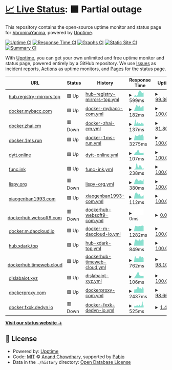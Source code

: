 # [📈 Live Status](https://registry-mirrors.top): <!--live status--> **🟧 Partial outage**

This repository contains the open-source uptime monitor and status page for [VoroninaYanina](https://registry-mirrors.top), powered by [Upptime](https://github.com/upptime/upptime).

[![Uptime CI](https://github.com/VoroninaYanina/upptime/workflows/Uptime%20CI/badge.svg)](https://github.com/VoroninaYanina/upptime/actions?query=workflow%3A%22Uptime+CI%22)
[![Response Time CI](https://github.com/VoroninaYanina/upptime/workflows/Response%20Time%20CI/badge.svg)](https://github.com/VoroninaYanina/upptime/actions?query=workflow%3A%22Response+Time+CI%22)
[![Graphs CI](https://github.com/VoroninaYanina/upptime/workflows/Graphs%20CI/badge.svg)](https://github.com/VoroninaYanina/upptime/actions?query=workflow%3A%22Graphs+CI%22)
[![Static Site CI](https://github.com/VoroninaYanina/upptime/workflows/Static%20Site%20CI/badge.svg)](https://github.com/VoroninaYanina/upptime/actions?query=workflow%3A%22Static+Site+CI%22)
[![Summary CI](https://github.com/VoroninaYanina/upptime/workflows/Summary%20CI/badge.svg)](https://github.com/VoroninaYanina/upptime/actions?query=workflow%3A%22Summary+CI%22)

With [Upptime](https://upptime.js.org), you can get your own unlimited and free uptime monitor and status page, powered entirely by a GitHub repository. We use [Issues](https://github.com/VoroninaYanina/upptime/issues) as incident reports, [Actions](https://github.com/VoroninaYanina/upptime/actions) as uptime monitors, and [Pages](https://registry-mirrors.top) for the status page.

<!--start: status pages-->
<!-- This summary is generated by Upptime (https://github.com/upptime/upptime) -->
<!-- Do not edit this manually, your changes will be overwritten -->
<!-- prettier-ignore -->
| URL | Status | History | Response Time | Uptime |
| --- | ------ | ------- | ------------- | ------ |
| <img alt="" src="https://icons.duckduckgo.com/ip3/hub.registry-mirrors.top.ico" height="13"> [hub.registry-mirrors.top](https://hub.registry-mirrors.top) | 🟩 Up | [hub-registry-mirrors-top.yml](https://github.com/VoroninaYanina/status/commits/HEAD/history/hub-registry-mirrors-top.yml) | <details><summary><img alt="Response time graph" src="./graphs/hub-registry-mirrors-top/response-time-week.png" height="20"> 599ms</summary><br><a href="https://registry-mirrors.top/history/hub-registry-mirrors-top"><img alt="Response time 450" src="https://img.shields.io/endpoint?url=https%3A%2F%2Fraw.githubusercontent.com%2FVoroninaYanina%2Fstatus%2FHEAD%2Fapi%2Fhub-registry-mirrors-top%2Fresponse-time.json"></a><br><a href="https://registry-mirrors.top/history/hub-registry-mirrors-top"><img alt="24-hour response time 714" src="https://img.shields.io/endpoint?url=https%3A%2F%2Fraw.githubusercontent.com%2FVoroninaYanina%2Fstatus%2FHEAD%2Fapi%2Fhub-registry-mirrors-top%2Fresponse-time-day.json"></a><br><a href="https://registry-mirrors.top/history/hub-registry-mirrors-top"><img alt="7-day response time 599" src="https://img.shields.io/endpoint?url=https%3A%2F%2Fraw.githubusercontent.com%2FVoroninaYanina%2Fstatus%2FHEAD%2Fapi%2Fhub-registry-mirrors-top%2Fresponse-time-week.json"></a><br><a href="https://registry-mirrors.top/history/hub-registry-mirrors-top"><img alt="30-day response time 450" src="https://img.shields.io/endpoint?url=https%3A%2F%2Fraw.githubusercontent.com%2FVoroninaYanina%2Fstatus%2FHEAD%2Fapi%2Fhub-registry-mirrors-top%2Fresponse-time-month.json"></a><br><a href="https://registry-mirrors.top/history/hub-registry-mirrors-top"><img alt="1-year response time 450" src="https://img.shields.io/endpoint?url=https%3A%2F%2Fraw.githubusercontent.com%2FVoroninaYanina%2Fstatus%2FHEAD%2Fapi%2Fhub-registry-mirrors-top%2Fresponse-time-year.json"></a></details> | <details><summary><a href="https://registry-mirrors.top/history/hub-registry-mirrors-top">99.36%</a></summary><a href="https://registry-mirrors.top/history/hub-registry-mirrors-top"><img alt="All-time uptime 99.71%" src="https://img.shields.io/endpoint?url=https%3A%2F%2Fraw.githubusercontent.com%2FVoroninaYanina%2Fstatus%2FHEAD%2Fapi%2Fhub-registry-mirrors-top%2Fuptime.json"></a><br><a href="https://registry-mirrors.top/history/hub-registry-mirrors-top"><img alt="24-hour uptime 100.00%" src="https://img.shields.io/endpoint?url=https%3A%2F%2Fraw.githubusercontent.com%2FVoroninaYanina%2Fstatus%2FHEAD%2Fapi%2Fhub-registry-mirrors-top%2Fuptime-day.json"></a><br><a href="https://registry-mirrors.top/history/hub-registry-mirrors-top"><img alt="7-day uptime 99.36%" src="https://img.shields.io/endpoint?url=https%3A%2F%2Fraw.githubusercontent.com%2FVoroninaYanina%2Fstatus%2FHEAD%2Fapi%2Fhub-registry-mirrors-top%2Fuptime-week.json"></a><br><a href="https://registry-mirrors.top/history/hub-registry-mirrors-top"><img alt="30-day uptime 99.71%" src="https://img.shields.io/endpoint?url=https%3A%2F%2Fraw.githubusercontent.com%2FVoroninaYanina%2Fstatus%2FHEAD%2Fapi%2Fhub-registry-mirrors-top%2Fuptime-month.json"></a><br><a href="https://registry-mirrors.top/history/hub-registry-mirrors-top"><img alt="1-year uptime 99.71%" src="https://img.shields.io/endpoint?url=https%3A%2F%2Fraw.githubusercontent.com%2FVoroninaYanina%2Fstatus%2FHEAD%2Fapi%2Fhub-registry-mirrors-top%2Fuptime-year.json"></a></details>
| <img alt="" src="https://icons.duckduckgo.com/ip3/docker.mybacc.com.ico" height="13"> [docker.mybacc.com](https://docker.mybacc.com) | 🟩 Up | [docker-mybacc-com.yml](https://github.com/VoroninaYanina/status/commits/HEAD/history/docker-mybacc-com.yml) | <details><summary><img alt="Response time graph" src="./graphs/docker-mybacc-com/response-time-week.png" height="20"> 182ms</summary><br><a href="https://registry-mirrors.top/history/docker-mybacc-com"><img alt="Response time 168" src="https://img.shields.io/endpoint?url=https%3A%2F%2Fraw.githubusercontent.com%2FVoroninaYanina%2Fstatus%2FHEAD%2Fapi%2Fdocker-mybacc-com%2Fresponse-time.json"></a><br><a href="https://registry-mirrors.top/history/docker-mybacc-com"><img alt="24-hour response time 157" src="https://img.shields.io/endpoint?url=https%3A%2F%2Fraw.githubusercontent.com%2FVoroninaYanina%2Fstatus%2FHEAD%2Fapi%2Fdocker-mybacc-com%2Fresponse-time-day.json"></a><br><a href="https://registry-mirrors.top/history/docker-mybacc-com"><img alt="7-day response time 182" src="https://img.shields.io/endpoint?url=https%3A%2F%2Fraw.githubusercontent.com%2FVoroninaYanina%2Fstatus%2FHEAD%2Fapi%2Fdocker-mybacc-com%2Fresponse-time-week.json"></a><br><a href="https://registry-mirrors.top/history/docker-mybacc-com"><img alt="30-day response time 168" src="https://img.shields.io/endpoint?url=https%3A%2F%2Fraw.githubusercontent.com%2FVoroninaYanina%2Fstatus%2FHEAD%2Fapi%2Fdocker-mybacc-com%2Fresponse-time-month.json"></a><br><a href="https://registry-mirrors.top/history/docker-mybacc-com"><img alt="1-year response time 168" src="https://img.shields.io/endpoint?url=https%3A%2F%2Fraw.githubusercontent.com%2FVoroninaYanina%2Fstatus%2FHEAD%2Fapi%2Fdocker-mybacc-com%2Fresponse-time-year.json"></a></details> | <details><summary><a href="https://registry-mirrors.top/history/docker-mybacc-com">100.00%</a></summary><a href="https://registry-mirrors.top/history/docker-mybacc-com"><img alt="All-time uptime 100.00%" src="https://img.shields.io/endpoint?url=https%3A%2F%2Fraw.githubusercontent.com%2FVoroninaYanina%2Fstatus%2FHEAD%2Fapi%2Fdocker-mybacc-com%2Fuptime.json"></a><br><a href="https://registry-mirrors.top/history/docker-mybacc-com"><img alt="24-hour uptime 100.00%" src="https://img.shields.io/endpoint?url=https%3A%2F%2Fraw.githubusercontent.com%2FVoroninaYanina%2Fstatus%2FHEAD%2Fapi%2Fdocker-mybacc-com%2Fuptime-day.json"></a><br><a href="https://registry-mirrors.top/history/docker-mybacc-com"><img alt="7-day uptime 100.00%" src="https://img.shields.io/endpoint?url=https%3A%2F%2Fraw.githubusercontent.com%2FVoroninaYanina%2Fstatus%2FHEAD%2Fapi%2Fdocker-mybacc-com%2Fuptime-week.json"></a><br><a href="https://registry-mirrors.top/history/docker-mybacc-com"><img alt="30-day uptime 100.00%" src="https://img.shields.io/endpoint?url=https%3A%2F%2Fraw.githubusercontent.com%2FVoroninaYanina%2Fstatus%2FHEAD%2Fapi%2Fdocker-mybacc-com%2Fuptime-month.json"></a><br><a href="https://registry-mirrors.top/history/docker-mybacc-com"><img alt="1-year uptime 100.00%" src="https://img.shields.io/endpoint?url=https%3A%2F%2Fraw.githubusercontent.com%2FVoroninaYanina%2Fstatus%2FHEAD%2Fapi%2Fdocker-mybacc-com%2Fuptime-year.json"></a></details>
| <img alt="" src="https://icons.duckduckgo.com/ip3/docker.zhai.cm.ico" height="13"> [docker.zhai.cm](https://docker.zhai.cm) | 🟥 Down | [docker-zhai-cm.yml](https://github.com/VoroninaYanina/status/commits/HEAD/history/docker-zhai-cm.yml) | <details><summary><img alt="Response time graph" src="./graphs/docker-zhai-cm/response-time-week.png" height="20"> 137ms</summary><br><a href="https://registry-mirrors.top/history/docker-zhai-cm"><img alt="Response time 149" src="https://img.shields.io/endpoint?url=https%3A%2F%2Fraw.githubusercontent.com%2FVoroninaYanina%2Fstatus%2FHEAD%2Fapi%2Fdocker-zhai-cm%2Fresponse-time.json"></a><br><a href="https://registry-mirrors.top/history/docker-zhai-cm"><img alt="24-hour response time 153" src="https://img.shields.io/endpoint?url=https%3A%2F%2Fraw.githubusercontent.com%2FVoroninaYanina%2Fstatus%2FHEAD%2Fapi%2Fdocker-zhai-cm%2Fresponse-time-day.json"></a><br><a href="https://registry-mirrors.top/history/docker-zhai-cm"><img alt="7-day response time 137" src="https://img.shields.io/endpoint?url=https%3A%2F%2Fraw.githubusercontent.com%2FVoroninaYanina%2Fstatus%2FHEAD%2Fapi%2Fdocker-zhai-cm%2Fresponse-time-week.json"></a><br><a href="https://registry-mirrors.top/history/docker-zhai-cm"><img alt="30-day response time 149" src="https://img.shields.io/endpoint?url=https%3A%2F%2Fraw.githubusercontent.com%2FVoroninaYanina%2Fstatus%2FHEAD%2Fapi%2Fdocker-zhai-cm%2Fresponse-time-month.json"></a><br><a href="https://registry-mirrors.top/history/docker-zhai-cm"><img alt="1-year response time 149" src="https://img.shields.io/endpoint?url=https%3A%2F%2Fraw.githubusercontent.com%2FVoroninaYanina%2Fstatus%2FHEAD%2Fapi%2Fdocker-zhai-cm%2Fresponse-time-year.json"></a></details> | <details><summary><a href="https://registry-mirrors.top/history/docker-zhai-cm">81.80%</a></summary><a href="https://registry-mirrors.top/history/docker-zhai-cm"><img alt="All-time uptime 70.25%" src="https://img.shields.io/endpoint?url=https%3A%2F%2Fraw.githubusercontent.com%2FVoroninaYanina%2Fstatus%2FHEAD%2Fapi%2Fdocker-zhai-cm%2Fuptime.json"></a><br><a href="https://registry-mirrors.top/history/docker-zhai-cm"><img alt="24-hour uptime 99.98%" src="https://img.shields.io/endpoint?url=https%3A%2F%2Fraw.githubusercontent.com%2FVoroninaYanina%2Fstatus%2FHEAD%2Fapi%2Fdocker-zhai-cm%2Fuptime-day.json"></a><br><a href="https://registry-mirrors.top/history/docker-zhai-cm"><img alt="7-day uptime 81.80%" src="https://img.shields.io/endpoint?url=https%3A%2F%2Fraw.githubusercontent.com%2FVoroninaYanina%2Fstatus%2FHEAD%2Fapi%2Fdocker-zhai-cm%2Fuptime-week.json"></a><br><a href="https://registry-mirrors.top/history/docker-zhai-cm"><img alt="30-day uptime 70.25%" src="https://img.shields.io/endpoint?url=https%3A%2F%2Fraw.githubusercontent.com%2FVoroninaYanina%2Fstatus%2FHEAD%2Fapi%2Fdocker-zhai-cm%2Fuptime-month.json"></a><br><a href="https://registry-mirrors.top/history/docker-zhai-cm"><img alt="1-year uptime 70.25%" src="https://img.shields.io/endpoint?url=https%3A%2F%2Fraw.githubusercontent.com%2FVoroninaYanina%2Fstatus%2FHEAD%2Fapi%2Fdocker-zhai-cm%2Fuptime-year.json"></a></details>
| <img alt="" src="https://icons.duckduckgo.com/ip3/docker.1ms.run.ico" height="13"> [docker.1ms.run](https://docker.1ms.run) | 🟩 Up | [docker-1ms-run.yml](https://github.com/VoroninaYanina/status/commits/HEAD/history/docker-1ms-run.yml) | <details><summary><img alt="Response time graph" src="./graphs/docker-1ms-run/response-time-week.png" height="20"> 3275ms</summary><br><a href="https://registry-mirrors.top/history/docker-1ms-run"><img alt="Response time 3299" src="https://img.shields.io/endpoint?url=https%3A%2F%2Fraw.githubusercontent.com%2FVoroninaYanina%2Fstatus%2FHEAD%2Fapi%2Fdocker-1ms-run%2Fresponse-time.json"></a><br><a href="https://registry-mirrors.top/history/docker-1ms-run"><img alt="24-hour response time 3114" src="https://img.shields.io/endpoint?url=https%3A%2F%2Fraw.githubusercontent.com%2FVoroninaYanina%2Fstatus%2FHEAD%2Fapi%2Fdocker-1ms-run%2Fresponse-time-day.json"></a><br><a href="https://registry-mirrors.top/history/docker-1ms-run"><img alt="7-day response time 3275" src="https://img.shields.io/endpoint?url=https%3A%2F%2Fraw.githubusercontent.com%2FVoroninaYanina%2Fstatus%2FHEAD%2Fapi%2Fdocker-1ms-run%2Fresponse-time-week.json"></a><br><a href="https://registry-mirrors.top/history/docker-1ms-run"><img alt="30-day response time 3299" src="https://img.shields.io/endpoint?url=https%3A%2F%2Fraw.githubusercontent.com%2FVoroninaYanina%2Fstatus%2FHEAD%2Fapi%2Fdocker-1ms-run%2Fresponse-time-month.json"></a><br><a href="https://registry-mirrors.top/history/docker-1ms-run"><img alt="1-year response time 3299" src="https://img.shields.io/endpoint?url=https%3A%2F%2Fraw.githubusercontent.com%2FVoroninaYanina%2Fstatus%2FHEAD%2Fapi%2Fdocker-1ms-run%2Fresponse-time-year.json"></a></details> | <details><summary><a href="https://registry-mirrors.top/history/docker-1ms-run">100.00%</a></summary><a href="https://registry-mirrors.top/history/docker-1ms-run"><img alt="All-time uptime 99.74%" src="https://img.shields.io/endpoint?url=https%3A%2F%2Fraw.githubusercontent.com%2FVoroninaYanina%2Fstatus%2FHEAD%2Fapi%2Fdocker-1ms-run%2Fuptime.json"></a><br><a href="https://registry-mirrors.top/history/docker-1ms-run"><img alt="24-hour uptime 100.00%" src="https://img.shields.io/endpoint?url=https%3A%2F%2Fraw.githubusercontent.com%2FVoroninaYanina%2Fstatus%2FHEAD%2Fapi%2Fdocker-1ms-run%2Fuptime-day.json"></a><br><a href="https://registry-mirrors.top/history/docker-1ms-run"><img alt="7-day uptime 100.00%" src="https://img.shields.io/endpoint?url=https%3A%2F%2Fraw.githubusercontent.com%2FVoroninaYanina%2Fstatus%2FHEAD%2Fapi%2Fdocker-1ms-run%2Fuptime-week.json"></a><br><a href="https://registry-mirrors.top/history/docker-1ms-run"><img alt="30-day uptime 99.74%" src="https://img.shields.io/endpoint?url=https%3A%2F%2Fraw.githubusercontent.com%2FVoroninaYanina%2Fstatus%2FHEAD%2Fapi%2Fdocker-1ms-run%2Fuptime-month.json"></a><br><a href="https://registry-mirrors.top/history/docker-1ms-run"><img alt="1-year uptime 99.74%" src="https://img.shields.io/endpoint?url=https%3A%2F%2Fraw.githubusercontent.com%2FVoroninaYanina%2Fstatus%2FHEAD%2Fapi%2Fdocker-1ms-run%2Fuptime-year.json"></a></details>
| <img alt="" src="https://icons.duckduckgo.com/ip3/dytt.online.ico" height="13"> [dytt.online](https://dytt.online) | 🟩 Up | [dytt-online.yml](https://github.com/VoroninaYanina/status/commits/HEAD/history/dytt-online.yml) | <details><summary><img alt="Response time graph" src="./graphs/dytt-online/response-time-week.png" height="20"> 107ms</summary><br><a href="https://registry-mirrors.top/history/dytt-online"><img alt="Response time 99" src="https://img.shields.io/endpoint?url=https%3A%2F%2Fraw.githubusercontent.com%2FVoroninaYanina%2Fstatus%2FHEAD%2Fapi%2Fdytt-online%2Fresponse-time.json"></a><br><a href="https://registry-mirrors.top/history/dytt-online"><img alt="24-hour response time 83" src="https://img.shields.io/endpoint?url=https%3A%2F%2Fraw.githubusercontent.com%2FVoroninaYanina%2Fstatus%2FHEAD%2Fapi%2Fdytt-online%2Fresponse-time-day.json"></a><br><a href="https://registry-mirrors.top/history/dytt-online"><img alt="7-day response time 107" src="https://img.shields.io/endpoint?url=https%3A%2F%2Fraw.githubusercontent.com%2FVoroninaYanina%2Fstatus%2FHEAD%2Fapi%2Fdytt-online%2Fresponse-time-week.json"></a><br><a href="https://registry-mirrors.top/history/dytt-online"><img alt="30-day response time 99" src="https://img.shields.io/endpoint?url=https%3A%2F%2Fraw.githubusercontent.com%2FVoroninaYanina%2Fstatus%2FHEAD%2Fapi%2Fdytt-online%2Fresponse-time-month.json"></a><br><a href="https://registry-mirrors.top/history/dytt-online"><img alt="1-year response time 99" src="https://img.shields.io/endpoint?url=https%3A%2F%2Fraw.githubusercontent.com%2FVoroninaYanina%2Fstatus%2FHEAD%2Fapi%2Fdytt-online%2Fresponse-time-year.json"></a></details> | <details><summary><a href="https://registry-mirrors.top/history/dytt-online">100.00%</a></summary><a href="https://registry-mirrors.top/history/dytt-online"><img alt="All-time uptime 100.00%" src="https://img.shields.io/endpoint?url=https%3A%2F%2Fraw.githubusercontent.com%2FVoroninaYanina%2Fstatus%2FHEAD%2Fapi%2Fdytt-online%2Fuptime.json"></a><br><a href="https://registry-mirrors.top/history/dytt-online"><img alt="24-hour uptime 100.00%" src="https://img.shields.io/endpoint?url=https%3A%2F%2Fraw.githubusercontent.com%2FVoroninaYanina%2Fstatus%2FHEAD%2Fapi%2Fdytt-online%2Fuptime-day.json"></a><br><a href="https://registry-mirrors.top/history/dytt-online"><img alt="7-day uptime 100.00%" src="https://img.shields.io/endpoint?url=https%3A%2F%2Fraw.githubusercontent.com%2FVoroninaYanina%2Fstatus%2FHEAD%2Fapi%2Fdytt-online%2Fuptime-week.json"></a><br><a href="https://registry-mirrors.top/history/dytt-online"><img alt="30-day uptime 100.00%" src="https://img.shields.io/endpoint?url=https%3A%2F%2Fraw.githubusercontent.com%2FVoroninaYanina%2Fstatus%2FHEAD%2Fapi%2Fdytt-online%2Fuptime-month.json"></a><br><a href="https://registry-mirrors.top/history/dytt-online"><img alt="1-year uptime 100.00%" src="https://img.shields.io/endpoint?url=https%3A%2F%2Fraw.githubusercontent.com%2FVoroninaYanina%2Fstatus%2FHEAD%2Fapi%2Fdytt-online%2Fuptime-year.json"></a></details>
| <img alt="" src="https://icons.duckduckgo.com/ip3/func.ink.ico" height="13"> [func.ink](https://func.ink) | 🟩 Up | [func-ink.yml](https://github.com/VoroninaYanina/status/commits/HEAD/history/func-ink.yml) | <details><summary><img alt="Response time graph" src="./graphs/func-ink/response-time-week.png" height="20"> 238ms</summary><br><a href="https://registry-mirrors.top/history/func-ink"><img alt="Response time 414" src="https://img.shields.io/endpoint?url=https%3A%2F%2Fraw.githubusercontent.com%2FVoroninaYanina%2Fstatus%2FHEAD%2Fapi%2Ffunc-ink%2Fresponse-time.json"></a><br><a href="https://registry-mirrors.top/history/func-ink"><img alt="24-hour response time 84" src="https://img.shields.io/endpoint?url=https%3A%2F%2Fraw.githubusercontent.com%2FVoroninaYanina%2Fstatus%2FHEAD%2Fapi%2Ffunc-ink%2Fresponse-time-day.json"></a><br><a href="https://registry-mirrors.top/history/func-ink"><img alt="7-day response time 238" src="https://img.shields.io/endpoint?url=https%3A%2F%2Fraw.githubusercontent.com%2FVoroninaYanina%2Fstatus%2FHEAD%2Fapi%2Ffunc-ink%2Fresponse-time-week.json"></a><br><a href="https://registry-mirrors.top/history/func-ink"><img alt="30-day response time 414" src="https://img.shields.io/endpoint?url=https%3A%2F%2Fraw.githubusercontent.com%2FVoroninaYanina%2Fstatus%2FHEAD%2Fapi%2Ffunc-ink%2Fresponse-time-month.json"></a><br><a href="https://registry-mirrors.top/history/func-ink"><img alt="1-year response time 414" src="https://img.shields.io/endpoint?url=https%3A%2F%2Fraw.githubusercontent.com%2FVoroninaYanina%2Fstatus%2FHEAD%2Fapi%2Ffunc-ink%2Fresponse-time-year.json"></a></details> | <details><summary><a href="https://registry-mirrors.top/history/func-ink">100.00%</a></summary><a href="https://registry-mirrors.top/history/func-ink"><img alt="All-time uptime 100.00%" src="https://img.shields.io/endpoint?url=https%3A%2F%2Fraw.githubusercontent.com%2FVoroninaYanina%2Fstatus%2FHEAD%2Fapi%2Ffunc-ink%2Fuptime.json"></a><br><a href="https://registry-mirrors.top/history/func-ink"><img alt="24-hour uptime 100.00%" src="https://img.shields.io/endpoint?url=https%3A%2F%2Fraw.githubusercontent.com%2FVoroninaYanina%2Fstatus%2FHEAD%2Fapi%2Ffunc-ink%2Fuptime-day.json"></a><br><a href="https://registry-mirrors.top/history/func-ink"><img alt="7-day uptime 100.00%" src="https://img.shields.io/endpoint?url=https%3A%2F%2Fraw.githubusercontent.com%2FVoroninaYanina%2Fstatus%2FHEAD%2Fapi%2Ffunc-ink%2Fuptime-week.json"></a><br><a href="https://registry-mirrors.top/history/func-ink"><img alt="30-day uptime 100.00%" src="https://img.shields.io/endpoint?url=https%3A%2F%2Fraw.githubusercontent.com%2FVoroninaYanina%2Fstatus%2FHEAD%2Fapi%2Ffunc-ink%2Fuptime-month.json"></a><br><a href="https://registry-mirrors.top/history/func-ink"><img alt="1-year uptime 100.00%" src="https://img.shields.io/endpoint?url=https%3A%2F%2Fraw.githubusercontent.com%2FVoroninaYanina%2Fstatus%2FHEAD%2Fapi%2Ffunc-ink%2Fuptime-year.json"></a></details>
| <img alt="" src="https://icons.duckduckgo.com/ip3/lispy.org.ico" height="13"> [lispy.org](https://lispy.org) | 🟥 Down | [lispy-org.yml](https://github.com/VoroninaYanina/status/commits/HEAD/history/lispy-org.yml) | <details><summary><img alt="Response time graph" src="./graphs/lispy-org/response-time-week.png" height="20"> 380ms</summary><br><a href="https://registry-mirrors.top/history/lispy-org"><img alt="Response time 294" src="https://img.shields.io/endpoint?url=https%3A%2F%2Fraw.githubusercontent.com%2FVoroninaYanina%2Fstatus%2FHEAD%2Fapi%2Flispy-org%2Fresponse-time.json"></a><br><a href="https://registry-mirrors.top/history/lispy-org"><img alt="24-hour response time 397" src="https://img.shields.io/endpoint?url=https%3A%2F%2Fraw.githubusercontent.com%2FVoroninaYanina%2Fstatus%2FHEAD%2Fapi%2Flispy-org%2Fresponse-time-day.json"></a><br><a href="https://registry-mirrors.top/history/lispy-org"><img alt="7-day response time 380" src="https://img.shields.io/endpoint?url=https%3A%2F%2Fraw.githubusercontent.com%2FVoroninaYanina%2Fstatus%2FHEAD%2Fapi%2Flispy-org%2Fresponse-time-week.json"></a><br><a href="https://registry-mirrors.top/history/lispy-org"><img alt="30-day response time 294" src="https://img.shields.io/endpoint?url=https%3A%2F%2Fraw.githubusercontent.com%2FVoroninaYanina%2Fstatus%2FHEAD%2Fapi%2Flispy-org%2Fresponse-time-month.json"></a><br><a href="https://registry-mirrors.top/history/lispy-org"><img alt="1-year response time 294" src="https://img.shields.io/endpoint?url=https%3A%2F%2Fraw.githubusercontent.com%2FVoroninaYanina%2Fstatus%2FHEAD%2Fapi%2Flispy-org%2Fresponse-time-year.json"></a></details> | <details><summary><a href="https://registry-mirrors.top/history/lispy-org">100.00%</a></summary><a href="https://registry-mirrors.top/history/lispy-org"><img alt="All-time uptime 99.75%" src="https://img.shields.io/endpoint?url=https%3A%2F%2Fraw.githubusercontent.com%2FVoroninaYanina%2Fstatus%2FHEAD%2Fapi%2Flispy-org%2Fuptime.json"></a><br><a href="https://registry-mirrors.top/history/lispy-org"><img alt="24-hour uptime 100.00%" src="https://img.shields.io/endpoint?url=https%3A%2F%2Fraw.githubusercontent.com%2FVoroninaYanina%2Fstatus%2FHEAD%2Fapi%2Flispy-org%2Fuptime-day.json"></a><br><a href="https://registry-mirrors.top/history/lispy-org"><img alt="7-day uptime 100.00%" src="https://img.shields.io/endpoint?url=https%3A%2F%2Fraw.githubusercontent.com%2FVoroninaYanina%2Fstatus%2FHEAD%2Fapi%2Flispy-org%2Fuptime-week.json"></a><br><a href="https://registry-mirrors.top/history/lispy-org"><img alt="30-day uptime 99.75%" src="https://img.shields.io/endpoint?url=https%3A%2F%2Fraw.githubusercontent.com%2FVoroninaYanina%2Fstatus%2FHEAD%2Fapi%2Flispy-org%2Fuptime-month.json"></a><br><a href="https://registry-mirrors.top/history/lispy-org"><img alt="1-year uptime 99.75%" src="https://img.shields.io/endpoint?url=https%3A%2F%2Fraw.githubusercontent.com%2FVoroninaYanina%2Fstatus%2FHEAD%2Fapi%2Flispy-org%2Fuptime-year.json"></a></details>
| <img alt="" src="https://icons.duckduckgo.com/ip3/docker.xiaogenban1993.com.ico" height="13"> [xiaogenban1993.com](https://docker.xiaogenban1993.com) | 🟩 Up | [xiaogenban1993-com.yml](https://github.com/VoroninaYanina/status/commits/HEAD/history/xiaogenban1993-com.yml) | <details><summary><img alt="Response time graph" src="./graphs/xiaogenban1993-com/response-time-week.png" height="20"> 112ms</summary><br><a href="https://registry-mirrors.top/history/xiaogenban1993-com"><img alt="Response time 119" src="https://img.shields.io/endpoint?url=https%3A%2F%2Fraw.githubusercontent.com%2FVoroninaYanina%2Fstatus%2FHEAD%2Fapi%2Fxiaogenban1993-com%2Fresponse-time.json"></a><br><a href="https://registry-mirrors.top/history/xiaogenban1993-com"><img alt="24-hour response time 103" src="https://img.shields.io/endpoint?url=https%3A%2F%2Fraw.githubusercontent.com%2FVoroninaYanina%2Fstatus%2FHEAD%2Fapi%2Fxiaogenban1993-com%2Fresponse-time-day.json"></a><br><a href="https://registry-mirrors.top/history/xiaogenban1993-com"><img alt="7-day response time 112" src="https://img.shields.io/endpoint?url=https%3A%2F%2Fraw.githubusercontent.com%2FVoroninaYanina%2Fstatus%2FHEAD%2Fapi%2Fxiaogenban1993-com%2Fresponse-time-week.json"></a><br><a href="https://registry-mirrors.top/history/xiaogenban1993-com"><img alt="30-day response time 119" src="https://img.shields.io/endpoint?url=https%3A%2F%2Fraw.githubusercontent.com%2FVoroninaYanina%2Fstatus%2FHEAD%2Fapi%2Fxiaogenban1993-com%2Fresponse-time-month.json"></a><br><a href="https://registry-mirrors.top/history/xiaogenban1993-com"><img alt="1-year response time 119" src="https://img.shields.io/endpoint?url=https%3A%2F%2Fraw.githubusercontent.com%2FVoroninaYanina%2Fstatus%2FHEAD%2Fapi%2Fxiaogenban1993-com%2Fresponse-time-year.json"></a></details> | <details><summary><a href="https://registry-mirrors.top/history/xiaogenban1993-com">100.00%</a></summary><a href="https://registry-mirrors.top/history/xiaogenban1993-com"><img alt="All-time uptime 100.00%" src="https://img.shields.io/endpoint?url=https%3A%2F%2Fraw.githubusercontent.com%2FVoroninaYanina%2Fstatus%2FHEAD%2Fapi%2Fxiaogenban1993-com%2Fuptime.json"></a><br><a href="https://registry-mirrors.top/history/xiaogenban1993-com"><img alt="24-hour uptime 100.00%" src="https://img.shields.io/endpoint?url=https%3A%2F%2Fraw.githubusercontent.com%2FVoroninaYanina%2Fstatus%2FHEAD%2Fapi%2Fxiaogenban1993-com%2Fuptime-day.json"></a><br><a href="https://registry-mirrors.top/history/xiaogenban1993-com"><img alt="7-day uptime 100.00%" src="https://img.shields.io/endpoint?url=https%3A%2F%2Fraw.githubusercontent.com%2FVoroninaYanina%2Fstatus%2FHEAD%2Fapi%2Fxiaogenban1993-com%2Fuptime-week.json"></a><br><a href="https://registry-mirrors.top/history/xiaogenban1993-com"><img alt="30-day uptime 100.00%" src="https://img.shields.io/endpoint?url=https%3A%2F%2Fraw.githubusercontent.com%2FVoroninaYanina%2Fstatus%2FHEAD%2Fapi%2Fxiaogenban1993-com%2Fuptime-month.json"></a><br><a href="https://registry-mirrors.top/history/xiaogenban1993-com"><img alt="1-year uptime 100.00%" src="https://img.shields.io/endpoint?url=https%3A%2F%2Fraw.githubusercontent.com%2FVoroninaYanina%2Fstatus%2FHEAD%2Fapi%2Fxiaogenban1993-com%2Fuptime-year.json"></a></details>
| <img alt="" src="https://icons.duckduckgo.com/ip3/dockerhub.websoft9.com.ico" height="13"> [dockerhub.websoft9.com](https://dockerhub.websoft9.com) | 🟥 Down | [dockerhub-websoft9-com.yml](https://github.com/VoroninaYanina/status/commits/HEAD/history/dockerhub-websoft9-com.yml) | <details><summary><img alt="Response time graph" src="./graphs/dockerhub-websoft9-com/response-time-week.png" height="20"> 0ms</summary><br><a href="https://registry-mirrors.top/history/dockerhub-websoft9-com"><img alt="Response time 0" src="https://img.shields.io/endpoint?url=https%3A%2F%2Fraw.githubusercontent.com%2FVoroninaYanina%2Fstatus%2FHEAD%2Fapi%2Fdockerhub-websoft9-com%2Fresponse-time.json"></a><br><a href="https://registry-mirrors.top/history/dockerhub-websoft9-com"><img alt="24-hour response time 0" src="https://img.shields.io/endpoint?url=https%3A%2F%2Fraw.githubusercontent.com%2FVoroninaYanina%2Fstatus%2FHEAD%2Fapi%2Fdockerhub-websoft9-com%2Fresponse-time-day.json"></a><br><a href="https://registry-mirrors.top/history/dockerhub-websoft9-com"><img alt="7-day response time 0" src="https://img.shields.io/endpoint?url=https%3A%2F%2Fraw.githubusercontent.com%2FVoroninaYanina%2Fstatus%2FHEAD%2Fapi%2Fdockerhub-websoft9-com%2Fresponse-time-week.json"></a><br><a href="https://registry-mirrors.top/history/dockerhub-websoft9-com"><img alt="30-day response time 0" src="https://img.shields.io/endpoint?url=https%3A%2F%2Fraw.githubusercontent.com%2FVoroninaYanina%2Fstatus%2FHEAD%2Fapi%2Fdockerhub-websoft9-com%2Fresponse-time-month.json"></a><br><a href="https://registry-mirrors.top/history/dockerhub-websoft9-com"><img alt="1-year response time 0" src="https://img.shields.io/endpoint?url=https%3A%2F%2Fraw.githubusercontent.com%2FVoroninaYanina%2Fstatus%2FHEAD%2Fapi%2Fdockerhub-websoft9-com%2Fresponse-time-year.json"></a></details> | <details><summary><a href="https://registry-mirrors.top/history/dockerhub-websoft9-com">0.00%</a></summary><a href="https://registry-mirrors.top/history/dockerhub-websoft9-com"><img alt="All-time uptime 0.00%" src="https://img.shields.io/endpoint?url=https%3A%2F%2Fraw.githubusercontent.com%2FVoroninaYanina%2Fstatus%2FHEAD%2Fapi%2Fdockerhub-websoft9-com%2Fuptime.json"></a><br><a href="https://registry-mirrors.top/history/dockerhub-websoft9-com"><img alt="24-hour uptime 0.00%" src="https://img.shields.io/endpoint?url=https%3A%2F%2Fraw.githubusercontent.com%2FVoroninaYanina%2Fstatus%2FHEAD%2Fapi%2Fdockerhub-websoft9-com%2Fuptime-day.json"></a><br><a href="https://registry-mirrors.top/history/dockerhub-websoft9-com"><img alt="7-day uptime 0.00%" src="https://img.shields.io/endpoint?url=https%3A%2F%2Fraw.githubusercontent.com%2FVoroninaYanina%2Fstatus%2FHEAD%2Fapi%2Fdockerhub-websoft9-com%2Fuptime-week.json"></a><br><a href="https://registry-mirrors.top/history/dockerhub-websoft9-com"><img alt="30-day uptime 0.00%" src="https://img.shields.io/endpoint?url=https%3A%2F%2Fraw.githubusercontent.com%2FVoroninaYanina%2Fstatus%2FHEAD%2Fapi%2Fdockerhub-websoft9-com%2Fuptime-month.json"></a><br><a href="https://registry-mirrors.top/history/dockerhub-websoft9-com"><img alt="1-year uptime 0.00%" src="https://img.shields.io/endpoint?url=https%3A%2F%2Fraw.githubusercontent.com%2FVoroninaYanina%2Fstatus%2FHEAD%2Fapi%2Fdockerhub-websoft9-com%2Fuptime-year.json"></a></details>
| <img alt="" src="https://icons.duckduckgo.com/ip3/docker.m.daocloud.io.ico" height="13"> [docker.m.daocloud.io](https://docker.m.daocloud.io) | 🟩 Up | [docker-m-daocloud-io.yml](https://github.com/VoroninaYanina/status/commits/HEAD/history/docker-m-daocloud-io.yml) | <details><summary><img alt="Response time graph" src="./graphs/docker-m-daocloud-io/response-time-week.png" height="20"> 1282ms</summary><br><a href="https://registry-mirrors.top/history/docker-m-daocloud-io"><img alt="Response time 1280" src="https://img.shields.io/endpoint?url=https%3A%2F%2Fraw.githubusercontent.com%2FVoroninaYanina%2Fstatus%2FHEAD%2Fapi%2Fdocker-m-daocloud-io%2Fresponse-time.json"></a><br><a href="https://registry-mirrors.top/history/docker-m-daocloud-io"><img alt="24-hour response time 1292" src="https://img.shields.io/endpoint?url=https%3A%2F%2Fraw.githubusercontent.com%2FVoroninaYanina%2Fstatus%2FHEAD%2Fapi%2Fdocker-m-daocloud-io%2Fresponse-time-day.json"></a><br><a href="https://registry-mirrors.top/history/docker-m-daocloud-io"><img alt="7-day response time 1282" src="https://img.shields.io/endpoint?url=https%3A%2F%2Fraw.githubusercontent.com%2FVoroninaYanina%2Fstatus%2FHEAD%2Fapi%2Fdocker-m-daocloud-io%2Fresponse-time-week.json"></a><br><a href="https://registry-mirrors.top/history/docker-m-daocloud-io"><img alt="30-day response time 1280" src="https://img.shields.io/endpoint?url=https%3A%2F%2Fraw.githubusercontent.com%2FVoroninaYanina%2Fstatus%2FHEAD%2Fapi%2Fdocker-m-daocloud-io%2Fresponse-time-month.json"></a><br><a href="https://registry-mirrors.top/history/docker-m-daocloud-io"><img alt="1-year response time 1280" src="https://img.shields.io/endpoint?url=https%3A%2F%2Fraw.githubusercontent.com%2FVoroninaYanina%2Fstatus%2FHEAD%2Fapi%2Fdocker-m-daocloud-io%2Fresponse-time-year.json"></a></details> | <details><summary><a href="https://registry-mirrors.top/history/docker-m-daocloud-io">100.00%</a></summary><a href="https://registry-mirrors.top/history/docker-m-daocloud-io"><img alt="All-time uptime 100.00%" src="https://img.shields.io/endpoint?url=https%3A%2F%2Fraw.githubusercontent.com%2FVoroninaYanina%2Fstatus%2FHEAD%2Fapi%2Fdocker-m-daocloud-io%2Fuptime.json"></a><br><a href="https://registry-mirrors.top/history/docker-m-daocloud-io"><img alt="24-hour uptime 100.00%" src="https://img.shields.io/endpoint?url=https%3A%2F%2Fraw.githubusercontent.com%2FVoroninaYanina%2Fstatus%2FHEAD%2Fapi%2Fdocker-m-daocloud-io%2Fuptime-day.json"></a><br><a href="https://registry-mirrors.top/history/docker-m-daocloud-io"><img alt="7-day uptime 100.00%" src="https://img.shields.io/endpoint?url=https%3A%2F%2Fraw.githubusercontent.com%2FVoroninaYanina%2Fstatus%2FHEAD%2Fapi%2Fdocker-m-daocloud-io%2Fuptime-week.json"></a><br><a href="https://registry-mirrors.top/history/docker-m-daocloud-io"><img alt="30-day uptime 100.00%" src="https://img.shields.io/endpoint?url=https%3A%2F%2Fraw.githubusercontent.com%2FVoroninaYanina%2Fstatus%2FHEAD%2Fapi%2Fdocker-m-daocloud-io%2Fuptime-month.json"></a><br><a href="https://registry-mirrors.top/history/docker-m-daocloud-io"><img alt="1-year uptime 100.00%" src="https://img.shields.io/endpoint?url=https%3A%2F%2Fraw.githubusercontent.com%2FVoroninaYanina%2Fstatus%2FHEAD%2Fapi%2Fdocker-m-daocloud-io%2Fuptime-year.json"></a></details>
| <img alt="" src="https://icons.duckduckgo.com/ip3/hub.xdark.top.ico" height="13"> [hub.xdark.top](https://hub.xdark.top) | 🟩 Up | [hub-xdark-top.yml](https://github.com/VoroninaYanina/status/commits/HEAD/history/hub-xdark-top.yml) | <details><summary><img alt="Response time graph" src="./graphs/hub-xdark-top/response-time-week.png" height="20"> 849ms</summary><br><a href="https://registry-mirrors.top/history/hub-xdark-top"><img alt="Response time 889" src="https://img.shields.io/endpoint?url=https%3A%2F%2Fraw.githubusercontent.com%2FVoroninaYanina%2Fstatus%2FHEAD%2Fapi%2Fhub-xdark-top%2Fresponse-time.json"></a><br><a href="https://registry-mirrors.top/history/hub-xdark-top"><img alt="24-hour response time 740" src="https://img.shields.io/endpoint?url=https%3A%2F%2Fraw.githubusercontent.com%2FVoroninaYanina%2Fstatus%2FHEAD%2Fapi%2Fhub-xdark-top%2Fresponse-time-day.json"></a><br><a href="https://registry-mirrors.top/history/hub-xdark-top"><img alt="7-day response time 849" src="https://img.shields.io/endpoint?url=https%3A%2F%2Fraw.githubusercontent.com%2FVoroninaYanina%2Fstatus%2FHEAD%2Fapi%2Fhub-xdark-top%2Fresponse-time-week.json"></a><br><a href="https://registry-mirrors.top/history/hub-xdark-top"><img alt="30-day response time 889" src="https://img.shields.io/endpoint?url=https%3A%2F%2Fraw.githubusercontent.com%2FVoroninaYanina%2Fstatus%2FHEAD%2Fapi%2Fhub-xdark-top%2Fresponse-time-month.json"></a><br><a href="https://registry-mirrors.top/history/hub-xdark-top"><img alt="1-year response time 889" src="https://img.shields.io/endpoint?url=https%3A%2F%2Fraw.githubusercontent.com%2FVoroninaYanina%2Fstatus%2FHEAD%2Fapi%2Fhub-xdark-top%2Fresponse-time-year.json"></a></details> | <details><summary><a href="https://registry-mirrors.top/history/hub-xdark-top">100.00%</a></summary><a href="https://registry-mirrors.top/history/hub-xdark-top"><img alt="All-time uptime 100.00%" src="https://img.shields.io/endpoint?url=https%3A%2F%2Fraw.githubusercontent.com%2FVoroninaYanina%2Fstatus%2FHEAD%2Fapi%2Fhub-xdark-top%2Fuptime.json"></a><br><a href="https://registry-mirrors.top/history/hub-xdark-top"><img alt="24-hour uptime 100.00%" src="https://img.shields.io/endpoint?url=https%3A%2F%2Fraw.githubusercontent.com%2FVoroninaYanina%2Fstatus%2FHEAD%2Fapi%2Fhub-xdark-top%2Fuptime-day.json"></a><br><a href="https://registry-mirrors.top/history/hub-xdark-top"><img alt="7-day uptime 100.00%" src="https://img.shields.io/endpoint?url=https%3A%2F%2Fraw.githubusercontent.com%2FVoroninaYanina%2Fstatus%2FHEAD%2Fapi%2Fhub-xdark-top%2Fuptime-week.json"></a><br><a href="https://registry-mirrors.top/history/hub-xdark-top"><img alt="30-day uptime 100.00%" src="https://img.shields.io/endpoint?url=https%3A%2F%2Fraw.githubusercontent.com%2FVoroninaYanina%2Fstatus%2FHEAD%2Fapi%2Fhub-xdark-top%2Fuptime-month.json"></a><br><a href="https://registry-mirrors.top/history/hub-xdark-top"><img alt="1-year uptime 100.00%" src="https://img.shields.io/endpoint?url=https%3A%2F%2Fraw.githubusercontent.com%2FVoroninaYanina%2Fstatus%2FHEAD%2Fapi%2Fhub-xdark-top%2Fuptime-year.json"></a></details>
| <img alt="" src="https://icons.duckduckgo.com/ip3/dockerhub.timeweb.cloud.ico" height="13"> [dockerhub.timeweb.cloud](https://dockerhub.timeweb.cloud) | 🟩 Up | [dockerhub-timeweb-cloud.yml](https://github.com/VoroninaYanina/status/commits/HEAD/history/dockerhub-timeweb-cloud.yml) | <details><summary><img alt="Response time graph" src="./graphs/dockerhub-timeweb-cloud/response-time-week.png" height="20"> 762ms</summary><br><a href="https://registry-mirrors.top/history/dockerhub-timeweb-cloud"><img alt="Response time 698" src="https://img.shields.io/endpoint?url=https%3A%2F%2Fraw.githubusercontent.com%2FVoroninaYanina%2Fstatus%2FHEAD%2Fapi%2Fdockerhub-timeweb-cloud%2Fresponse-time.json"></a><br><a href="https://registry-mirrors.top/history/dockerhub-timeweb-cloud"><img alt="24-hour response time 444" src="https://img.shields.io/endpoint?url=https%3A%2F%2Fraw.githubusercontent.com%2FVoroninaYanina%2Fstatus%2FHEAD%2Fapi%2Fdockerhub-timeweb-cloud%2Fresponse-time-day.json"></a><br><a href="https://registry-mirrors.top/history/dockerhub-timeweb-cloud"><img alt="7-day response time 762" src="https://img.shields.io/endpoint?url=https%3A%2F%2Fraw.githubusercontent.com%2FVoroninaYanina%2Fstatus%2FHEAD%2Fapi%2Fdockerhub-timeweb-cloud%2Fresponse-time-week.json"></a><br><a href="https://registry-mirrors.top/history/dockerhub-timeweb-cloud"><img alt="30-day response time 698" src="https://img.shields.io/endpoint?url=https%3A%2F%2Fraw.githubusercontent.com%2FVoroninaYanina%2Fstatus%2FHEAD%2Fapi%2Fdockerhub-timeweb-cloud%2Fresponse-time-month.json"></a><br><a href="https://registry-mirrors.top/history/dockerhub-timeweb-cloud"><img alt="1-year response time 698" src="https://img.shields.io/endpoint?url=https%3A%2F%2Fraw.githubusercontent.com%2FVoroninaYanina%2Fstatus%2FHEAD%2Fapi%2Fdockerhub-timeweb-cloud%2Fresponse-time-year.json"></a></details> | <details><summary><a href="https://registry-mirrors.top/history/dockerhub-timeweb-cloud">98.10%</a></summary><a href="https://registry-mirrors.top/history/dockerhub-timeweb-cloud"><img alt="All-time uptime 99.15%" src="https://img.shields.io/endpoint?url=https%3A%2F%2Fraw.githubusercontent.com%2FVoroninaYanina%2Fstatus%2FHEAD%2Fapi%2Fdockerhub-timeweb-cloud%2Fuptime.json"></a><br><a href="https://registry-mirrors.top/history/dockerhub-timeweb-cloud"><img alt="24-hour uptime 100.00%" src="https://img.shields.io/endpoint?url=https%3A%2F%2Fraw.githubusercontent.com%2FVoroninaYanina%2Fstatus%2FHEAD%2Fapi%2Fdockerhub-timeweb-cloud%2Fuptime-day.json"></a><br><a href="https://registry-mirrors.top/history/dockerhub-timeweb-cloud"><img alt="7-day uptime 98.10%" src="https://img.shields.io/endpoint?url=https%3A%2F%2Fraw.githubusercontent.com%2FVoroninaYanina%2Fstatus%2FHEAD%2Fapi%2Fdockerhub-timeweb-cloud%2Fuptime-week.json"></a><br><a href="https://registry-mirrors.top/history/dockerhub-timeweb-cloud"><img alt="30-day uptime 99.15%" src="https://img.shields.io/endpoint?url=https%3A%2F%2Fraw.githubusercontent.com%2FVoroninaYanina%2Fstatus%2FHEAD%2Fapi%2Fdockerhub-timeweb-cloud%2Fuptime-month.json"></a><br><a href="https://registry-mirrors.top/history/dockerhub-timeweb-cloud"><img alt="1-year uptime 99.15%" src="https://img.shields.io/endpoint?url=https%3A%2F%2Fraw.githubusercontent.com%2FVoroninaYanina%2Fstatus%2FHEAD%2Fapi%2Fdockerhub-timeweb-cloud%2Fuptime-year.json"></a></details>
| <img alt="" src="https://icons.duckduckgo.com/ip3/dislabaiot.xyz.ico" height="13"> [dislabaiot.xyz](https://dislabaiot.xyz) | 🟩 Up | [dislabaiot-xyz.yml](https://github.com/VoroninaYanina/status/commits/HEAD/history/dislabaiot-xyz.yml) | <details><summary><img alt="Response time graph" src="./graphs/dislabaiot-xyz/response-time-week.png" height="20"> 106ms</summary><br><a href="https://registry-mirrors.top/history/dislabaiot-xyz"><img alt="Response time 114" src="https://img.shields.io/endpoint?url=https%3A%2F%2Fraw.githubusercontent.com%2FVoroninaYanina%2Fstatus%2FHEAD%2Fapi%2Fdislabaiot-xyz%2Fresponse-time.json"></a><br><a href="https://registry-mirrors.top/history/dislabaiot-xyz"><img alt="24-hour response time 86" src="https://img.shields.io/endpoint?url=https%3A%2F%2Fraw.githubusercontent.com%2FVoroninaYanina%2Fstatus%2FHEAD%2Fapi%2Fdislabaiot-xyz%2Fresponse-time-day.json"></a><br><a href="https://registry-mirrors.top/history/dislabaiot-xyz"><img alt="7-day response time 106" src="https://img.shields.io/endpoint?url=https%3A%2F%2Fraw.githubusercontent.com%2FVoroninaYanina%2Fstatus%2FHEAD%2Fapi%2Fdislabaiot-xyz%2Fresponse-time-week.json"></a><br><a href="https://registry-mirrors.top/history/dislabaiot-xyz"><img alt="30-day response time 114" src="https://img.shields.io/endpoint?url=https%3A%2F%2Fraw.githubusercontent.com%2FVoroninaYanina%2Fstatus%2FHEAD%2Fapi%2Fdislabaiot-xyz%2Fresponse-time-month.json"></a><br><a href="https://registry-mirrors.top/history/dislabaiot-xyz"><img alt="1-year response time 114" src="https://img.shields.io/endpoint?url=https%3A%2F%2Fraw.githubusercontent.com%2FVoroninaYanina%2Fstatus%2FHEAD%2Fapi%2Fdislabaiot-xyz%2Fresponse-time-year.json"></a></details> | <details><summary><a href="https://registry-mirrors.top/history/dislabaiot-xyz">100.00%</a></summary><a href="https://registry-mirrors.top/history/dislabaiot-xyz"><img alt="All-time uptime 100.00%" src="https://img.shields.io/endpoint?url=https%3A%2F%2Fraw.githubusercontent.com%2FVoroninaYanina%2Fstatus%2FHEAD%2Fapi%2Fdislabaiot-xyz%2Fuptime.json"></a><br><a href="https://registry-mirrors.top/history/dislabaiot-xyz"><img alt="24-hour uptime 100.00%" src="https://img.shields.io/endpoint?url=https%3A%2F%2Fraw.githubusercontent.com%2FVoroninaYanina%2Fstatus%2FHEAD%2Fapi%2Fdislabaiot-xyz%2Fuptime-day.json"></a><br><a href="https://registry-mirrors.top/history/dislabaiot-xyz"><img alt="7-day uptime 100.00%" src="https://img.shields.io/endpoint?url=https%3A%2F%2Fraw.githubusercontent.com%2FVoroninaYanina%2Fstatus%2FHEAD%2Fapi%2Fdislabaiot-xyz%2Fuptime-week.json"></a><br><a href="https://registry-mirrors.top/history/dislabaiot-xyz"><img alt="30-day uptime 100.00%" src="https://img.shields.io/endpoint?url=https%3A%2F%2Fraw.githubusercontent.com%2FVoroninaYanina%2Fstatus%2FHEAD%2Fapi%2Fdislabaiot-xyz%2Fuptime-month.json"></a><br><a href="https://registry-mirrors.top/history/dislabaiot-xyz"><img alt="1-year uptime 100.00%" src="https://img.shields.io/endpoint?url=https%3A%2F%2Fraw.githubusercontent.com%2FVoroninaYanina%2Fstatus%2FHEAD%2Fapi%2Fdislabaiot-xyz%2Fuptime-year.json"></a></details>
| <img alt="" src="https://icons.duckduckgo.com/ip3/dockerproxy.com.ico" height="13"> [dockerproxy.com](https://dockerproxy.com) | 🟩 Up | [dockerproxy-com.yml](https://github.com/VoroninaYanina/status/commits/HEAD/history/dockerproxy-com.yml) | <details><summary><img alt="Response time graph" src="./graphs/dockerproxy-com/response-time-week.png" height="20"> 2437ms</summary><br><a href="https://registry-mirrors.top/history/dockerproxy-com"><img alt="Response time 2657" src="https://img.shields.io/endpoint?url=https%3A%2F%2Fraw.githubusercontent.com%2FVoroninaYanina%2Fstatus%2FHEAD%2Fapi%2Fdockerproxy-com%2Fresponse-time.json"></a><br><a href="https://registry-mirrors.top/history/dockerproxy-com"><img alt="24-hour response time 2853" src="https://img.shields.io/endpoint?url=https%3A%2F%2Fraw.githubusercontent.com%2FVoroninaYanina%2Fstatus%2FHEAD%2Fapi%2Fdockerproxy-com%2Fresponse-time-day.json"></a><br><a href="https://registry-mirrors.top/history/dockerproxy-com"><img alt="7-day response time 2437" src="https://img.shields.io/endpoint?url=https%3A%2F%2Fraw.githubusercontent.com%2FVoroninaYanina%2Fstatus%2FHEAD%2Fapi%2Fdockerproxy-com%2Fresponse-time-week.json"></a><br><a href="https://registry-mirrors.top/history/dockerproxy-com"><img alt="30-day response time 2657" src="https://img.shields.io/endpoint?url=https%3A%2F%2Fraw.githubusercontent.com%2FVoroninaYanina%2Fstatus%2FHEAD%2Fapi%2Fdockerproxy-com%2Fresponse-time-month.json"></a><br><a href="https://registry-mirrors.top/history/dockerproxy-com"><img alt="1-year response time 2657" src="https://img.shields.io/endpoint?url=https%3A%2F%2Fraw.githubusercontent.com%2FVoroninaYanina%2Fstatus%2FHEAD%2Fapi%2Fdockerproxy-com%2Fresponse-time-year.json"></a></details> | <details><summary><a href="https://registry-mirrors.top/history/dockerproxy-com">98.66%</a></summary><a href="https://registry-mirrors.top/history/dockerproxy-com"><img alt="All-time uptime 94.98%" src="https://img.shields.io/endpoint?url=https%3A%2F%2Fraw.githubusercontent.com%2FVoroninaYanina%2Fstatus%2FHEAD%2Fapi%2Fdockerproxy-com%2Fuptime.json"></a><br><a href="https://registry-mirrors.top/history/dockerproxy-com"><img alt="24-hour uptime 96.34%" src="https://img.shields.io/endpoint?url=https%3A%2F%2Fraw.githubusercontent.com%2FVoroninaYanina%2Fstatus%2FHEAD%2Fapi%2Fdockerproxy-com%2Fuptime-day.json"></a><br><a href="https://registry-mirrors.top/history/dockerproxy-com"><img alt="7-day uptime 98.66%" src="https://img.shields.io/endpoint?url=https%3A%2F%2Fraw.githubusercontent.com%2FVoroninaYanina%2Fstatus%2FHEAD%2Fapi%2Fdockerproxy-com%2Fuptime-week.json"></a><br><a href="https://registry-mirrors.top/history/dockerproxy-com"><img alt="30-day uptime 94.98%" src="https://img.shields.io/endpoint?url=https%3A%2F%2Fraw.githubusercontent.com%2FVoroninaYanina%2Fstatus%2FHEAD%2Fapi%2Fdockerproxy-com%2Fuptime-month.json"></a><br><a href="https://registry-mirrors.top/history/dockerproxy-com"><img alt="1-year uptime 94.98%" src="https://img.shields.io/endpoint?url=https%3A%2F%2Fraw.githubusercontent.com%2FVoroninaYanina%2Fstatus%2FHEAD%2Fapi%2Fdockerproxy-com%2Fuptime-year.json"></a></details>
| <img alt="" src="https://icons.duckduckgo.com/ip3/docker.fxxk.dedyn.io.ico" height="13"> [docker.fxxk.dedyn.io](https://docker.fxxk.dedyn.io) | 🟥 Down | [docker-fxxk-dedyn-io.yml](https://github.com/VoroninaYanina/status/commits/HEAD/history/docker-fxxk-dedyn-io.yml) | <details><summary><img alt="Response time graph" src="./graphs/docker-fxxk-dedyn-io/response-time-week.png" height="20"> 525ms</summary><br><a href="https://registry-mirrors.top/history/docker-fxxk-dedyn-io"><img alt="Response time 475" src="https://img.shields.io/endpoint?url=https%3A%2F%2Fraw.githubusercontent.com%2FVoroninaYanina%2Fstatus%2FHEAD%2Fapi%2Fdocker-fxxk-dedyn-io%2Fresponse-time.json"></a><br><a href="https://registry-mirrors.top/history/docker-fxxk-dedyn-io"><img alt="24-hour response time 501" src="https://img.shields.io/endpoint?url=https%3A%2F%2Fraw.githubusercontent.com%2FVoroninaYanina%2Fstatus%2FHEAD%2Fapi%2Fdocker-fxxk-dedyn-io%2Fresponse-time-day.json"></a><br><a href="https://registry-mirrors.top/history/docker-fxxk-dedyn-io"><img alt="7-day response time 525" src="https://img.shields.io/endpoint?url=https%3A%2F%2Fraw.githubusercontent.com%2FVoroninaYanina%2Fstatus%2FHEAD%2Fapi%2Fdocker-fxxk-dedyn-io%2Fresponse-time-week.json"></a><br><a href="https://registry-mirrors.top/history/docker-fxxk-dedyn-io"><img alt="30-day response time 475" src="https://img.shields.io/endpoint?url=https%3A%2F%2Fraw.githubusercontent.com%2FVoroninaYanina%2Fstatus%2FHEAD%2Fapi%2Fdocker-fxxk-dedyn-io%2Fresponse-time-month.json"></a><br><a href="https://registry-mirrors.top/history/docker-fxxk-dedyn-io"><img alt="1-year response time 475" src="https://img.shields.io/endpoint?url=https%3A%2F%2Fraw.githubusercontent.com%2FVoroninaYanina%2Fstatus%2FHEAD%2Fapi%2Fdocker-fxxk-dedyn-io%2Fresponse-time-year.json"></a></details> | <details><summary><a href="https://registry-mirrors.top/history/docker-fxxk-dedyn-io">1.40%</a></summary><a href="https://registry-mirrors.top/history/docker-fxxk-dedyn-io"><img alt="All-time uptime 1.98%" src="https://img.shields.io/endpoint?url=https%3A%2F%2Fraw.githubusercontent.com%2FVoroninaYanina%2Fstatus%2FHEAD%2Fapi%2Fdocker-fxxk-dedyn-io%2Fuptime.json"></a><br><a href="https://registry-mirrors.top/history/docker-fxxk-dedyn-io"><img alt="24-hour uptime 0.00%" src="https://img.shields.io/endpoint?url=https%3A%2F%2Fraw.githubusercontent.com%2FVoroninaYanina%2Fstatus%2FHEAD%2Fapi%2Fdocker-fxxk-dedyn-io%2Fuptime-day.json"></a><br><a href="https://registry-mirrors.top/history/docker-fxxk-dedyn-io"><img alt="7-day uptime 1.40%" src="https://img.shields.io/endpoint?url=https%3A%2F%2Fraw.githubusercontent.com%2FVoroninaYanina%2Fstatus%2FHEAD%2Fapi%2Fdocker-fxxk-dedyn-io%2Fuptime-week.json"></a><br><a href="https://registry-mirrors.top/history/docker-fxxk-dedyn-io"><img alt="30-day uptime 1.98%" src="https://img.shields.io/endpoint?url=https%3A%2F%2Fraw.githubusercontent.com%2FVoroninaYanina%2Fstatus%2FHEAD%2Fapi%2Fdocker-fxxk-dedyn-io%2Fuptime-month.json"></a><br><a href="https://registry-mirrors.top/history/docker-fxxk-dedyn-io"><img alt="1-year uptime 1.98%" src="https://img.shields.io/endpoint?url=https%3A%2F%2Fraw.githubusercontent.com%2FVoroninaYanina%2Fstatus%2FHEAD%2Fapi%2Fdocker-fxxk-dedyn-io%2Fuptime-year.json"></a></details>

<!--end: status pages-->

[**Visit our status website →**](https://registry-mirrors.top)

## 📄 License

- Powered by: [Upptime](https://github.com/upptime/upptime)
- Code: [MIT](./LICENSE) © [Anand Chowdhary](https://anandchowdhary.com), supported by [Pabio](https://pabio.com)
- Data in the `./history` directory: [Open Database License](https://opendatacommons.org/licenses/odbl/1-0/)
